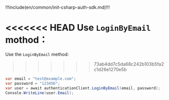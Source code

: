 !!!include(en/common/init-csharp-auth-sdk.md)!!!

<<<<<<< HEAD
Use `LoginByEmail` mothod：
=======
Use the `LoginByEmail` method:
>>>>>>> 73ab4dd7c5da68c242b103b5fa2c1d26e1270e5b

```csharp
var email = "test@example.com";
var password = "123456";
var user = await authenticationClient.LoginByEmail(email, password);
Console.WriteLine(user.Email);
```
